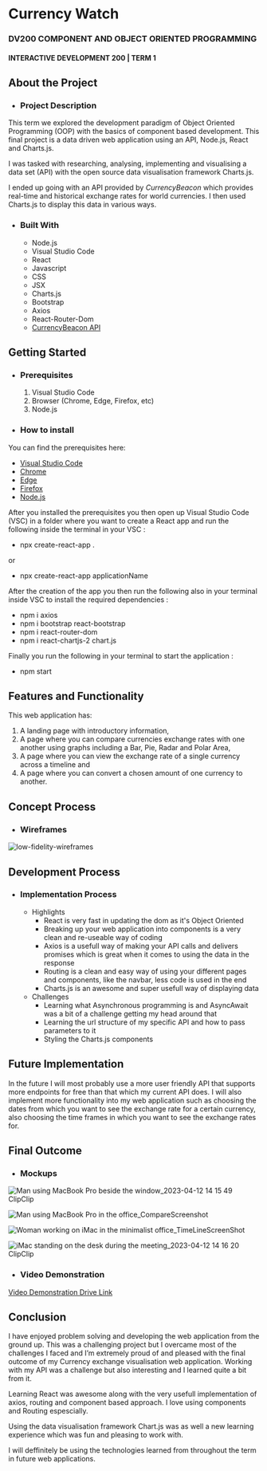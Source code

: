 # Currency Watch
### DV200 COMPONENT AND OBJECT ORIENTED PROGRAMMING
#### INTERACTIVE DEVELOPMENT 200 | TERM 1

## About the Project
* ### Project Description

This term we explored the development paradigm of Object Oriented Programming (OOP) with the basics of component based development. This final project is a data driven web application using an API, Node.js, React and Charts.js.

I was tasked with researching, analysing, implementing and visualising a data set (API) with the open source data visualisation framework Charts.js.

I ended up going with an API provided by *CurrencyBeacon* which provides real-time and historical exchange rates for world currencies. I then used Charts.js to display this data in various ways.

* ### Built With
   * Node.js
   * Visual Studio Code
   * React
   * Javascript
   * CSS
   * JSX
   * Charts.js
   * Bootstrap
   * Axios
   * React-Router-Dom
   * [CurrencyBeacon API](https://currencybeacon.com/api-documentation)

## Getting Started
* ### Prerequisites
   1. Visual Studio Code
   2. Browser (Chrome, Edge, Firefox, etc)
   3. Node.js

* ### How to install

You can find the prerequisites here:

* [Visual Studio Code](https://code.visualstudio.com/download)
* [Chrome](https://www.google.com/chrome/)
* [Edge](https://www.microsoft.com/en-us/edge/download)
* [Firefox](https://www.mozilla.org/en-US/firefox/new/)
* [Node.js](https://nodejs.org/en/download)

After you installed the prerequisites you then open up Visual Studio Code (VSC) in a folder where you want to create a React app and run the following inside the terminal in your VSC :
* npx create-react-app .

or

* npx create-react-app applicationName

After the creation of the app you then run the following  also in your terminal inside VSC to install the required dependencies :
* npm i axios
* npm i bootstrap react-bootstrap
* npm i react-router-dom
* npm i react-chartjs-2 chart.js

Finally you run the following in your terminal to start the application :
* npm start

## Features and Functionality

This web application has:
   
   1. A landing page with introductory information, 
   2. A page where you can compare currencies exchange rates with one another using graphs including a Bar, Pie, Radar and Polar Area,
   3. A page where you can view the exchange rate of a single currency across a timeline and
   4. A page where you can convert a chosen amount of one currency to another. 
   
## Concept Process
* ### Wireframes

![low-fidelity-wireframes](https://user-images.githubusercontent.com/113913471/231190860-898e800f-7619-4001-b204-d4fb5eb25285.jpg)

## Development Process
* ### Implementation Process
    * Highlights
      * React is very fast in updating the dom as it's Object Oriented
      * Breaking up your web application into components is a very clean and re-useable way of coding
      * Axios is a usefull way of making your API calls and delivers promises which is great when it comes to using the data in the response
      * Routing is a clean and easy way of using your different pages and components, like the navbar, less code is used in the end
      * Charts.js is an awesome and super usefull way of displaying data
    * Challenges
      * Learning what Asynchronous programming is and AsyncAwait was a bit of a challenge getting my head around that
      * Learning the url structure of my specific API and how to pass parameters to it
      * Styling the Charts.js components

## Future Implementation

In the future I will most probably use a more user friendly API that supports more endpoints for free than that which my current API does. I will also implement more functionality into my web application such as choosing the dates from which you want to see the exchange rate for a certain currency, also choosing the time frames in which you want to see the exchange rates for.

## Final Outcome
* ### Mockups

![Man using MacBook Pro beside the window_2023-04-12 14 15 49 ClipClip](https://user-images.githubusercontent.com/113913471/231460970-186834c4-7f14-46fa-9ac6-faf8ed4638d5.jpg)

![Man using MacBook Pro in the office_CompareScreenshot](https://user-images.githubusercontent.com/113913471/231461063-f0623c6c-8273-4b98-9daa-f292f0df635e.jpg)

![Woman working on iMac in the minimalist office_TimeLineScreenShot](https://user-images.githubusercontent.com/113913471/231461105-e5d34f45-baeb-46b1-8e4e-1ae6933edeaa.jpg)

![iMac standing on the desk during the meeting_2023-04-12 14 16 20 ClipClip](https://user-images.githubusercontent.com/113913471/231461136-e96de3b9-0933-427b-b4b0-be5d0b6ec275.jpg)

* ### Video Demonstration

[Video Demonstration Drive Link](https://drive.google.com/file/d/1AiLE3S6FOeq5keNpncJihOCWreMYlp6S/view?usp=sharing)

## Conclusion

I have enjoyed problem solving and developing the web application from the ground up. This was a challenging project but I overcame most of the challenges I faced and I’m extremely proud of and pleased with the final outcome of my Currency exchange visualisation web application. Working with my API was a challenge but also interesting and I learned quite a bit from it.

Learning React was awesome along with the very usefull implementation of axios, routing and component based approach. I love using components and Routing espescially.

Using the data visualisation framework Chart.js was as well a new learning experience which was fun and pleasing to work with.

I will deffinitely be using the technologies learned from throughout the term in future web applications.
